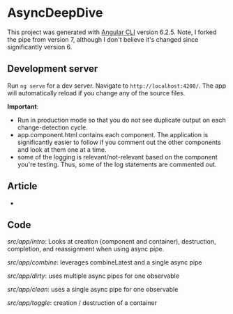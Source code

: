 # AsyncDeepDive

This project was generated with [Angular CLI](https://github.com/angular/angular-cli) version 6.2.5.
Note, I forked the pipe from version 7, although I don't believe it's changed since significantly version 6.

## Development server

Run `ng serve` for a dev server. Navigate to `http://localhost:4200/`. The app will automatically reload if you change any of the source files.

**Important**:
- Run in production mode so that you do not see duplicate output on each change-detection cycle.
- app.component.html contains each component. The application is significantly easier to follow
if you comment out the other components and look at them one at a time.
- some of the logging is relevant/not-relevant based on the component you're testing. Thus, some of the log statements are commented out.

## Article
- 

## Code
*src/app/intro*: Looks at creation (component and container), destruction, completion, and reassignment when using async pipe.

*src/app/combine*: leverages combineLatest and a single async pipe

*src/app/dirty*: uses multiple async pipes for one observable

*src/app/clean*: uses a single async pipe for one observable

*src/app/toggle*: creation / destruction of a container
